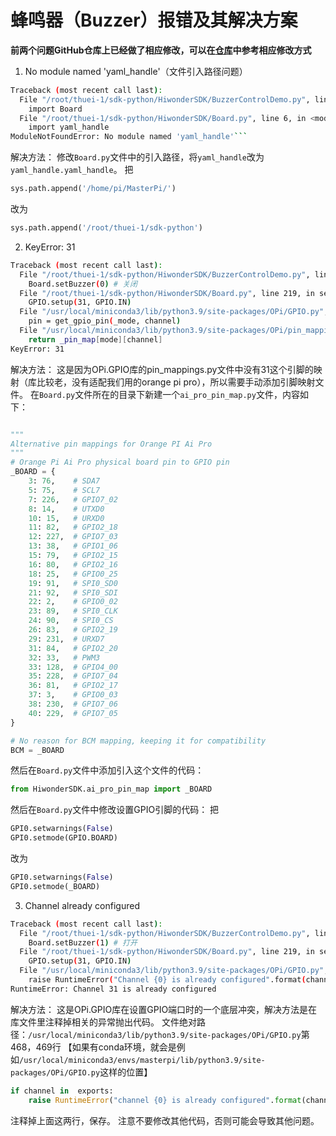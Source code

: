 # 蜂鸣器（Buzzer）报错及其解决方案
**前两个问题GitHub仓库上已经做了相应修改，可以在[仓库](https://github.com/thuasta/thuei-1)中参考相应修改方式**
1. No module named 'yaml_handle'（文件引入路径问题）
```bash
Traceback (most recent call last):
  File "/root/thuei-1/sdk-python/HiwonderSDK/BuzzerControlDemo.py", line 2, in <module>
    import Board
  File "/root/thuei-1/sdk-python/HiwonderSDK/Board.py", line 6, in <module>
    import yaml_handle
ModuleNotFoundError: No module named 'yaml_handle'```
```
解决方法：
修改`Board.py`文件中的引入路径，将`yaml_handle`改为`yaml_handle.yaml_handle`。
把
```python
sys.path.append('/home/pi/MasterPi/')
```
改为
```python
sys.path.append('/root/thuei-1/sdk-python')
```


2. KeyError: 31
```bash
Traceback (most recent call last):
  File "/root/thuei-1/sdk-python/HiwonderSDK/BuzzerControlDemo.py", line 17, in <module>
    Board.setBuzzer(0) # 关闭
  File "/root/thuei-1/sdk-python/HiwonderSDK/Board.py", line 219, in setBuzzer
    GPIO.setup(31, GPIO.IN)
  File "/usr/local/miniconda3/lib/python3.9/site-packages/OPi/GPIO.py", line 470, in setup
    pin = get_gpio_pin(_mode, channel)
  File "/usr/local/miniconda3/lib/python3.9/site-packages/OPi/pin_mappings.py", line 80, in get_gpio_pin
    return _pin_map[mode][channel]
KeyError: 31
```
解决方法：
这是因为OPi.GPIO库的pin_mappings.py文件中没有31这个引脚的映射（库比较老，没有适配我们用的orange pi pro），所以需要手动添加引脚映射文件。
在`Board.py`文件所在的目录下新建一个`ai_pro_pin_map.py`文件，内容如下：
```python

"""
Alternative pin mappings for Orange PI Ai Pro
"""
# Orange Pi Ai Pro physical board pin to GPIO pin
_BOARD = {
    3: 76,    # SDA7
    5: 75,    # SCL7
    7: 226,   # GPIO7_02
    8: 14,    # UTXD0
    10: 15,   # URXD0
    11: 82,   # GPIO2_18
    12: 227,  # GPIO7_03
    13: 38,   # GPIO1_06
    15: 79,   # GPIO2_15
    16: 80,   # GPIO2_16
    18: 25,   # GPIO0_25
    19: 91,   # SPI0_SD0
    21: 92,   # SPI0_SDI
    22: 2,    # GPIO0_02
    23: 89,   # SPI0_CLK
    24: 90,   # SPI0_CS
    26: 83,   # GPIO2_19
    29: 231,  # URXD7
    31: 84,   # GPIO2_20
    32: 33,   # PWM3
    33: 128,  # GPIO4_00
    35: 228,  # GPIO7_04
    36: 81,   # GPIO2_17
    37: 3,    # GPIO0_03
    38: 230,  # GPIO7_06
    40: 229,  # GPIO7_05
}

# No reason for BCM mapping, keeping it for compatibility
BCM = _BOARD
```
然后在`Board.py`文件中添加引入这个文件的代码：
```python
from HiwonderSDK.ai_pro_pin_map import _BOARD
```
然后在`Board.py`文件中修改设置GPIO引脚的代码：
把
```python
GPI0.setwarnings(False)
GPI0.setmode(GPIO.BOARD)
```
改为
```python
GPI0.setwarnings(False)
GPI0.setmode(_BOARD)
```

3. Channel already configured
```bash
Traceback (most recent call last):
  File "/root/thuei-1/sdk-python/HiwonderSDK/BuzzerControlDemo.py", line 19, in <module>
    Board.setBuzzer(1) # 打开
  File "/root/thuei-1/sdk-python/HiwonderSDK/Board.py", line 219, in setBuzzer
    GPIO.setup(31, GPIO.IN)
  File "/usr/local/miniconda3/lib/python3.9/site-packages/OPi/GPIO.py", line 469, in setup
    raise RuntimeError("Channel {0} is already configured".format(channel))
RuntimeError: Channel 31 is already configured
```
解决方法： 
这是OPi.GPIO库在设置GPIO端口时的一个底层冲突，解决方法是在库文件里注释掉相关的异常抛出代码。 
文件绝对路径：`/usr/local/miniconda3/lib/python3.9/site-packages/OPi/GPIO.py`第468，469行
【如果有conda环境，就会是例如`/usr/local/miniconda3/envs/masterpi/lib/python3.9/site-packages/OPi/GPIO.py`这样的位置】
```python
if channel in  exports:
    raise RuntimeError("channel {0} is already configured".format(channel))
```
注释掉上面这两行，保存。 
注意不要修改其他代码，否则可能会导致其他问题。

